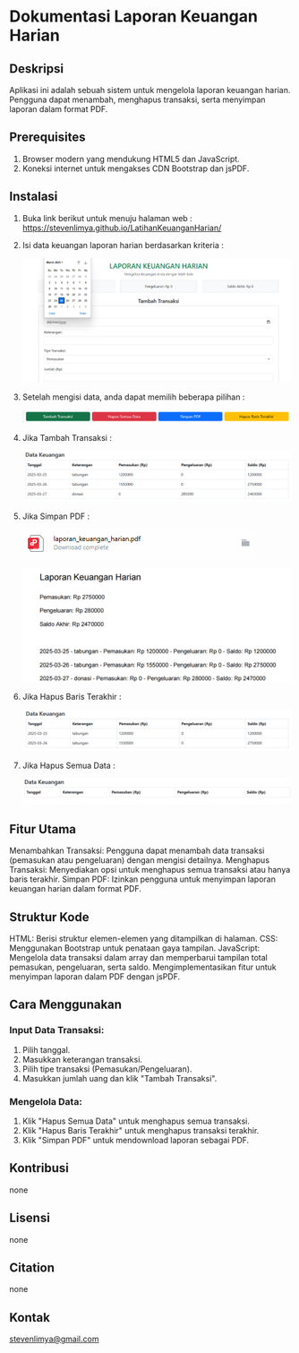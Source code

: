 # Dokumentasi Laporan Keuangan Harian

## Deskripsi

Aplikasi ini adalah sebuah sistem untuk mengelola laporan keuangan harian. Pengguna dapat menambah, menghapus transaksi, serta menyimpan laporan dalam format PDF.

## Prerequisites

1. Browser modern yang mendukung HTML5 dan JavaScript.
2. Koneksi internet untuk mengakses CDN Bootstrap dan jsPDF.

## Instalasi

1. Buka link berikut untuk menuju halaman web : https://stevenlimya.github.io/LatihanKeuanganHarian/
2. Isi data keuangan laporan harian berdasarkan kriteria :

   ![alt text](https://github.com/stevenlimya/LatihanKeuanganHarian/blob/main/image/1.png)

3. Setelah mengisi data, anda dapat memilih beberapa pilihan :

   ![alt text](https://github.com/stevenlimya/LatihanKeuanganHarian/blob/main/image/2.png)

4. Jika Tambah Transaksi :

   ![alt text](https://github.com/stevenlimya/LatihanKeuanganHarian/blob/main/image/3.png)

5. Jika Simpan PDF :

   ![alt text](https://github.com/stevenlimya/LatihanKeuanganHarian/blob/main/image/4.png)

   ![alt text](https://github.com/stevenlimya/LatihanKeuanganHarian/blob/main/image/5.png)

6. Jika Hapus Baris Terakhir :

   ![alt text](https://github.com/stevenlimya/LatihanKeuanganHarian/blob/main/image/6.png)

7. Jika Hapus Semua Data :

   ![alt text](https://github.com/stevenlimya/LatihanKeuanganHarian/blob/main/image/7.png)

## Fitur Utama

Menambahkan Transaksi: Pengguna dapat menambah data transaksi (pemasukan atau pengeluaran) dengan mengisi detailnya.
Menghapus Transaksi: Menyediakan opsi untuk menghapus semua transaksi atau hanya baris terakhir.
Simpan PDF: Izinkan pengguna untuk menyimpan laporan keuangan harian dalam format PDF.

## Struktur Kode

HTML: Berisi struktur elemen-elemen yang ditampilkan di halaman.
CSS: Menggunakan Bootstrap untuk penataan gaya tampilan.
JavaScript:
Mengelola data transaksi dalam array dan memperbarui tampilan total pemasukan, pengeluaran, serta saldo.
Mengimplementasikan fitur untuk menyimpan laporan dalam PDF dengan jsPDF.

## Cara Menggunakan

### Input Data Transaksi:

1. Pilih tanggal.
2. Masukkan keterangan transaksi.
3. Pilih tipe transaksi (Pemasukan/Pengeluaran).
4. Masukkan jumlah uang dan klik "Tambah Transaksi".

### Mengelola Data:

1. Klik "Hapus Semua Data" untuk menghapus semua transaksi.
2. Klik "Hapus Baris Terakhir" untuk menghapus transaksi terakhir.
3. Klik "Simpan PDF" untuk mendownload laporan sebagai PDF.

## Kontribusi

none

## Lisensi

none

## Citation

none

## Kontak

stevenlimya@gmail.com
